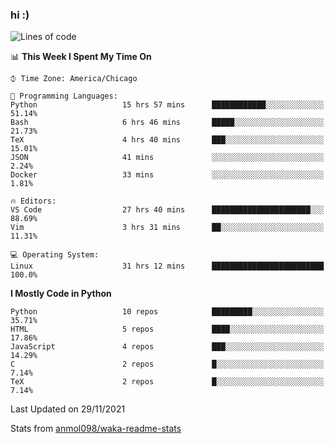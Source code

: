 ### hi :)

<!--START_SECTION:waka-->
![Lines of code](https://img.shields.io/badge/From%20Hello%20World%20I%27ve%20Written-889354%20lines%20of%20code-blue)

📊 **This Week I Spent My Time On** 

```text
⌚︎ Time Zone: America/Chicago

💬 Programming Languages: 
Python                   15 hrs 57 mins      ████████████░░░░░░░░░░░░░   51.14% 
Bash                     6 hrs 46 mins       █████░░░░░░░░░░░░░░░░░░░░   21.73% 
TeX                      4 hrs 40 mins       ███░░░░░░░░░░░░░░░░░░░░░░   15.01% 
JSON                     41 mins             ░░░░░░░░░░░░░░░░░░░░░░░░░   2.24% 
Docker                   33 mins             ░░░░░░░░░░░░░░░░░░░░░░░░░   1.81%

🔥 Editors: 
VS Code                  27 hrs 40 mins      ██████████████████████░░░   88.69% 
Vim                      3 hrs 31 mins       ██░░░░░░░░░░░░░░░░░░░░░░░   11.31%

💻 Operating System: 
Linux                    31 hrs 12 mins      █████████████████████████   100.0%

```

**I Mostly Code in Python** 

```text
Python                   10 repos            █████████░░░░░░░░░░░░░░░░   35.71% 
HTML                     5 repos             ████░░░░░░░░░░░░░░░░░░░░░   17.86% 
JavaScript               4 repos             ███░░░░░░░░░░░░░░░░░░░░░░   14.29% 
C                        2 repos             █░░░░░░░░░░░░░░░░░░░░░░░░   7.14% 
TeX                      2 repos             █░░░░░░░░░░░░░░░░░░░░░░░░   7.14%

```



 Last Updated on 29/11/2021
<!--END_SECTION:waka-->

Stats from [anmol098/waka-readme-stats](https://github.com/anmol098/waka-readme-stats)